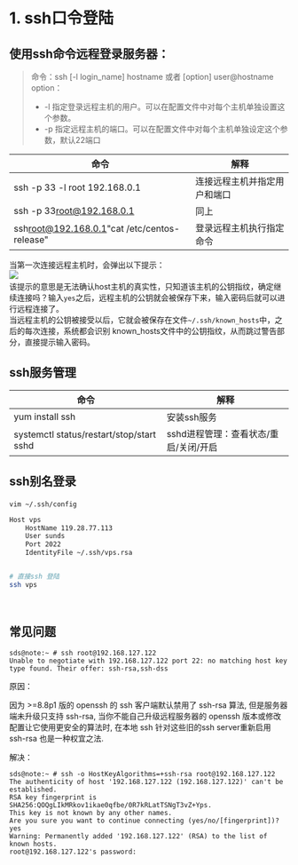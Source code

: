 # 1. ssh口令登陆

## **使用ssh命令远程登录服务器：**

> 命令：ssh [-l login_name] hostname 或者 [option] user@hostname  
> option：
>
> - -l  指定登录远程主机的用户。可以在配置文件中对每个主机单独设置这个参数。
> - -p 指定远程主机的端口。可以在配置文件中对每个主机单独设定这个参数，默认22端口

|命令|解释|
| -------------------------------| ------------------------------|
|ssh -p 33 -l root 192.168.0.1|连接远程主机并指定用户和端口|
|ssh -p 33[root@192.168.0.1](mailto:root@192.168.0.1)|同上|
|ssh[root@192.168.0.1](mailto:root@192.168.0.1)"cat /etc/centos-release"|登录远程主机执行指定命令|

当第一次连接远程主机时，会弹出以下提示：  
​![](https://img.kancloud.cn/36/69/36695974d1c9fe06ec3a9804444e0173_636x114.png)  
该提示的意思是无法确认host主机的真实性，只知道该主机的公钥指纹，确定继续连接吗？输入`yes`​之后，远程主机的公钥就会被保存下来，输入密码后就可以进行远程连接了。  
当远程主机的公钥被接受以后，它就会被保存在文件`~/.ssh/known_hosts`​中，之后的每次连接，系统都会识别 known_hosts文件中的公钥指纹，从而跳过警告部分，直接提示输入密码。

## **ssh服务管理**

|命令|解释|
| ------------------------------------------| ---------------------------------------|
|yum install ssh|安装ssh服务|
|systemctl status/restart/stop/start sshd|sshd进程管理：查看状态/重启/关闭/开启|

## ssh别名登录

​`vim ~/.ssh/config`​

```bash
Host vps
    HostName 119.28.77.113
    User sunds
    Port 2022
    IdentityFile ~/.ssh/vps.rsa


# 直接ssh 登陆
ssh vps
```

‍

## 常见问题

```
sds@note:~ # ssh root@192.168.127.122
Unable to negotiate with 192.168.127.122 port 22: no matching host key type found. Their offer: ssh-rsa,ssh-dss
```

原因：

因为 >=8.8p1 版的 openssh 的 ssh 客户端默认禁用了 ssh-rsa 算法, 但是服务器端未升级只支持 ssh-rsa, 当你不能自己升级远程服务器的 openssh 版本或修改配置让它使用更安全的算法时, 在本地 ssh 针对这些旧的ssh server重新启用 ssh-rsa 也是一种权宜之法.

解决：

```
sds@note:~ # ssh -o HostKeyAlgorithms=+ssh-rsa root@192.168.127.122
The authenticity of host '192.168.127.122 (192.168.127.122)' can't be established.
RSA key fingerprint is SHA256:QOQgLIkMRkov1ikae0qfbe/0R7kRLatTSNgT3vZ+Yps.
This key is not known by any other names.
Are you sure you want to continue connecting (yes/no/[fingerprint])? yes
Warning: Permanently added '192.168.127.122' (RSA) to the list of known hosts.
root@192.168.127.122's password:
```
